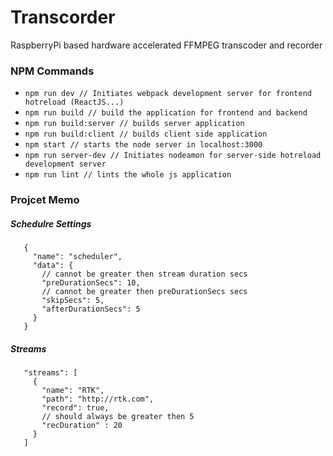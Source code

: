 # Transcorder
RaspberryPi based hardware accelerated FFMPEG transcoder and recorder

[ExpressJS, ReactJS Boilerplate]: <https://github.com/tahnik/react-expressjs>

### NPM Commands
 - ```npm run dev // Initiates webpack development server for frontend hotreload (ReactJS...)```
 - ```npm run build // build the application for frontend and backend```
 - ```npm run build:server // builds server application```
 - ```npm run build:client // builds client side application```
 - ```npm start // starts the node server in localhost:3000```
 - ```npm run server-dev // Initiates nodeamon for server-side hotreload development server```
 - ```npm run lint // lints the whole js application```

 ### Projcet Memo
 ##### Schedulre Settings
 ````
    {
      "name": "scheduler",
      "data": {
        // cannot be greater then stream duration secs
        "preDurationSecs": 10,
        // cannot be greater then preDurationSecs secs
        "skipSecs": 5,
        "afterDurationSecs": 5
      }
    }
````

##### Streams
 ````
    "streams": [
      {
        "name": "RTK",
        "path": "http://rtk.com",
        "record": true,
        // should always be greater then 5
        "recDuration" : 20
      }
    ]
````
